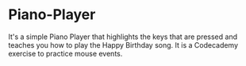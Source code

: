 # Piano-Player
It's a simple Piano Player that highlights the keys that are pressed and teaches you how to play the Happy Birthday song. It is a Codecademy exercise to practice mouse events.

